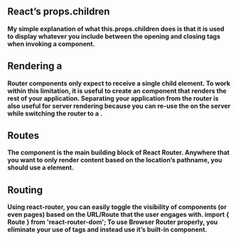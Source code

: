 ## React’s props.children
**My simple explanation of what this.props.children does is that it is used to display whatever you include between the opening and closing tags when invoking a component.**

## Rendering a <Router>
**Router components only expect to receive a single child element. To work within this limitation, it is useful to create an <App> component that renders the rest of
your application. Separating your application from the router is also useful for server rendering because you can re-use the <App> on the server while switching the 
router to a <MemoryRouter>.**

## Routes
**The <Route> component is the main building block of React Router. Anywhere that you want to only render content based on the location’s pathname, you should use a <Route>
element.**

## Routing
**Using react-router, you can easily toggle the visibility of components (or even pages) based on the URL/Route that the user engages with. import { Route } from
'react-router-dom'; To use Browser Router properly, you eliminate your use of <a> tags and instead use it’s built-in <Link> component.**
